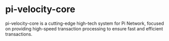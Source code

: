 # pi-velocity-core
pi-velocity-core is a cutting-edge high-tech system for Pi Network, focused on providing high-speed transaction processing to ensure fast and efficient transactions.
